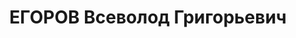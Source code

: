 ---
title: ЕГОРОВ Всеволод Григорьевич
description: "Род. в 1901, Ленинградская обл., г. Череповец, русский, б/п. Проживал:\
  \ Иркутская обл., г. Усолье. Технорук Усольского завода № 97 \n  Арестован 03.04.1937.\
  \ Обв. по ст. ст. 58-1 \"а\", 58-8, 58-9, 58-11 УК РСФСР. Приговор: ВК ВС СССР,\
  \ 24.10.1937 – ВМН. Расстрелян 24.10.1937, г.Иркутск. \n  Реабилитирован ВК ВС СССР\
  \ 29.12.1956"
---